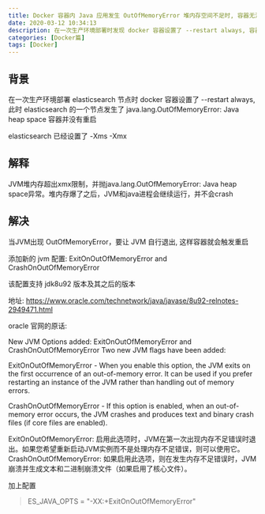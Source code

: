 ```yaml
---
title: Docker 容器内 Java 应用发生 OutOfMemoryError 堆内存空间不足时, 容器无法重启应用
date: 2020-03-12 10:34:13
description: 在一次生产环境部署时发现 docker 容器设置了 --restart always, 容器里应用发生 OutOfMemoryError 错误时没有重启容器.
categories: [Docker篇]
tags: [Docker]
---
```


<!-- more -->
## 背景
在一次生产环境部署 elasticsearch 节点时 docker 容器设置了 --restart always, 
此时 elasticsearch 的一个节点发生了 java.lang.OutOfMemoryError: Java heap space
容器并没有重启

elasticsearch 已经设置了 -Xms -Xmx

## 解释
JVM堆内存超出xmx限制，并抛java.lang.OutOfMemoryError: Java heap space异常。堆内存爆了之后，JVM和java进程会继续运行，并不会crash

## 解决
当JVM出现 OutOfMemoryError，要让 JVM 自行退出, 这样容器就会触发重启

添加新的 jvm 配置: ExitOnOutOfMemoryError and CrashOnOutOfMemoryError

该配置支持 jdk8u92 版本及其之后的版本

地址: https://www.oracle.com/technetwork/java/javase/8u92-relnotes-2949471.html

oracle 官网的原话: 

New JVM Options added: ExitOnOutOfMemoryError and CrashOnOutOfMemoryError
Two new JVM flags have been added:

ExitOnOutOfMemoryError - When you enable this option, the JVM exits on the first occurrence of an out-of-memory error. It can be used if you prefer restarting an instance of the JVM rather than handling out of memory errors.

CrashOnOutOfMemoryError - If this option is enabled, when an out-of-memory error occurs, the JVM crashes and produces text and binary crash files (if core files are enabled).

ExitOnOutOfMemoryError: 启用此选项时，JVM在第一次出现内存不足错误时退出。如果您希望重新启动JVM实例而不是处理内存不足错误，则可以使用它。
CrashOnOutOfMemoryError: 如果启用此选项，则在发生内存不足错误时，JVM崩溃并生成文本和二进制崩溃文件（如果启用了核心文件）。

加上配置

> ES_JAVA_OPTS = "-XX:+ExitOnOutOfMemoryError"






